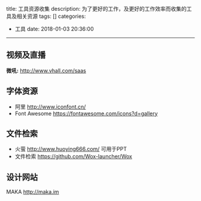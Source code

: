 title: 工具资源收集
description: 为了更好的工作，及更好的工作效率而收集的工具及相关资源
tags: []
categories:
  - 工具
date: 2018-01-03 20:36:00
---

## 视频及直播
**微吼:** http://www.vhall.com/saas

## 字体资源
- 阿里 http://www.iconfont.cn/
- Font Awesome https://fontawesome.com/icons?d=gallery

## 文件检索
- 火萤 http://www.huoying666.com/ 可用于PPT
- 文件检索 https://github.com/Wox-launcher/Wox 

## 设计网站
MAKA http://maka.im